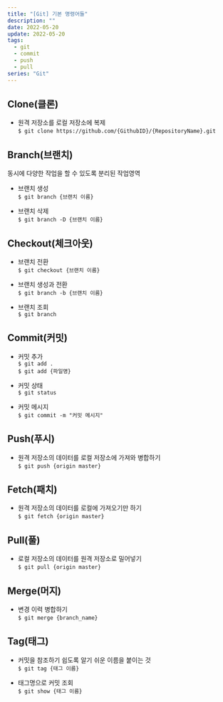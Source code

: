 ```yaml
---
title: "[Git] 기본 명령어들"
description: ""
date: 2022-05-20
update: 2022-05-20
tags:
  - git
  - commit
  - push
  - pull
series: "Git"
---
```


## Clone(클론)
- 원격 저장소를 로컬 저장소에 복제<br/>
    `$ git clone https://github.com/{GithubID}/{RepositoryName}.git`
    
## Branch(브랜치)
동시에 다양한 작업을 할 수 있도록 분리된 작업영역
- 브랜치 생성<br/>
    `$ git branch {브랜치 이름}`
    
- 브랜치 삭제<br/>
    `$ git branch -D {브랜치 이름}`
    
## Checkout(체크아웃)
- 브랜치 전환<br/>
    `$ git checkout {브랜치 이름}`
    
- 브랜치 생성과 전환<br/>
    `$ git branch -b {브랜치 이름}`
    
- 브랜치 조회<br/>
    `$ git branch`
    
## Commit(커밋)
- 커밋 추가<br/>
    `$ git add .`<br/>
    `$ git add {파일명}`
    
- 커밋 상태<br/>
    `$ git status`
    
- 커밋 메시지<br/>
    `$ git commit -m "커밋 메시지"`
    
## Push(푸시)
- 원격 저장소의 데이터를 로컬 저장소에 가져와 병합하기<br/>
    `$ git push {origin master}`
    
## Fetch(패치)
- 원격 저장소의 데이터를 로컬에 가져오기만 하기<br/>
    `$ git fetch {origin master}`
    
## Pull(풀)
- 로컬 저장소의 데이터를 원격 저장소로 밀어넣기<br/>
    `$ git pull {origin master}`

## Merge(머지)
- 변경 이력 병합하기<br/>
    `$ git merge {branch_name}`
    
## Tag(태그)
- 커밋을 참조하기 쉽도록 알기 쉬운 이름을 붙이는 것<br/>
    `$ git tag {태그 이름}`

- 태그명으로 커밋 조회<br/>
    `$ git show {태그 이름}`

